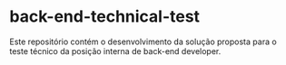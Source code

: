 # back-end-technical-test
Este repositório contém o desenvolvimento da solução proposta para o teste técnico da posição interna de back-end developer.
